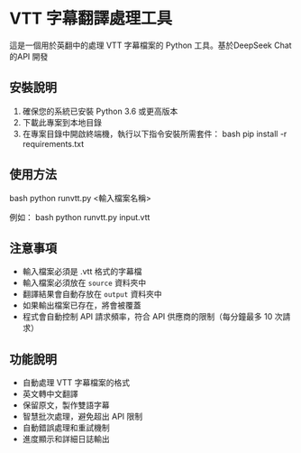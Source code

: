 # VTT 字幕翻譯處理工具

這是一個用於英翻中的處理 VTT 字幕檔案的 Python 工具。基於DeepSeek Chat 的API 開發 

## 安裝說明

1. 確保您的系統已安裝 Python 3.6 或更高版本
2. 下載此專案到本地目錄
3. 在專案目錄中開啟終端機，執行以下指令安裝所需套件：
bash
pip install -r requirements.txt

## 使用方法

bash
python runvtt.py <輸入檔案名稱>  

例如：
bash
python runvtt.py input.vtt

 

## 注意事項

- 輸入檔案必須是 .vtt 格式的字幕檔
- 輸入檔案必須放在 `source` 資料夾中
- 翻譯結果會自動存放在 `output` 資料夾中
- 如果輸出檔案已存在，將會被覆蓋
- 程式會自動控制 API 請求頻率，符合 API 供應商的限制（每分鐘最多 10 次請求）


## 功能說明

- 自動處理 VTT 字幕檔案的格式
- 英文轉中文翻譯
- 保留原文，製作雙語字幕
- 智慧批次處理，避免超出 API 限制
- 自動錯誤處理和重試機制
- 進度顯示和詳細日誌輸出

 